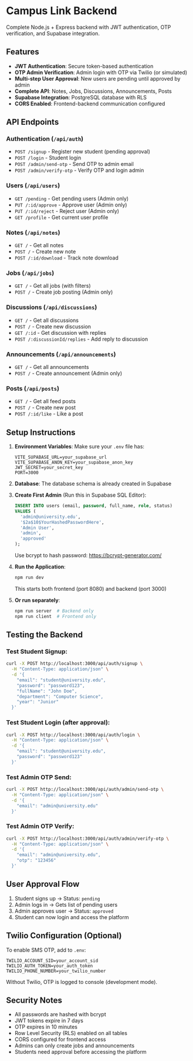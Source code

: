 # Campus Link Backend

Complete Node.js + Express backend with JWT authentication, OTP verification, and Supabase integration.

## Features

- **JWT Authentication**: Secure token-based authentication
- **OTP Admin Verification**: Admin login with OTP via Twilio (or simulated)
- **Multi-step User Approval**: New users are pending until approved by admin
- **Complete API**: Notes, Jobs, Discussions, Announcements, Posts
- **Supabase Integration**: PostgreSQL database with RLS
- **CORS Enabled**: Frontend-backend communication configured

## API Endpoints

### Authentication (`/api/auth`)
- `POST /signup` - Register new student (pending approval)
- `POST /login` - Student login
- `POST /admin/send-otp` - Send OTP to admin email
- `POST /admin/verify-otp` - Verify OTP and login admin

### Users (`/api/users`)
- `GET /pending` - Get pending users (Admin only)
- `PUT /:id/approve` - Approve user (Admin only)
- `PUT /:id/reject` - Reject user (Admin only)
- `GET /profile` - Get current user profile

### Notes (`/api/notes`)
- `GET /` - Get all notes
- `POST /` - Create new note
- `POST /:id/download` - Track note download

### Jobs (`/api/jobs`)
- `GET /` - Get all jobs (with filters)
- `POST /` - Create job posting (Admin only)

### Discussions (`/api/discussions`)
- `GET /` - Get all discussions
- `POST /` - Create new discussion
- `GET /:id` - Get discussion with replies
- `POST /:discussionId/replies` - Add reply to discussion

### Announcements (`/api/announcements`)
- `GET /` - Get all announcements
- `POST /` - Create announcement (Admin only)

### Posts (`/api/posts`)
- `GET /` - Get all feed posts
- `POST /` - Create new post
- `POST /:id/like` - Like a post

## Setup Instructions

1. **Environment Variables**: Make sure your `.env` file has:
   ```
   VITE_SUPABASE_URL=your_supabase_url
   VITE_SUPABASE_ANON_KEY=your_supabase_anon_key
   JWT_SECRET=your_secret_key
   PORT=3000
   ```

2. **Database**: The database schema is already created in Supabase

3. **Create First Admin** (Run this in Supabase SQL Editor):
   ```sql
   INSERT INTO users (email, password, full_name, role, status)
   VALUES (
     'admin@university.edu',
     '$2a$10$YourHashedPasswordHere',
     'Admin User',
     'admin',
     'approved'
   );
   ```
   Use bcrypt to hash password: https://bcrypt-generator.com/

4. **Run the Application**:
   ```bash
   npm run dev
   ```
   This starts both frontend (port 8080) and backend (port 3000)

5. **Or run separately**:
   ```bash
   npm run server  # Backend only
   npm run client  # Frontend only
   ```

## Testing the Backend

### Test Student Signup:
```bash
curl -X POST http://localhost:3000/api/auth/signup \
  -H "Content-Type: application/json" \
  -d '{
    "email": "student@university.edu",
    "password": "password123",
    "fullName": "John Doe",
    "department": "Computer Science",
    "year": "Junior"
  }'
```

### Test Student Login (after approval):
```bash
curl -X POST http://localhost:3000/api/auth/login \
  -H "Content-Type: application/json" \
  -d '{
    "email": "student@university.edu",
    "password": "password123"
  }'
```

### Test Admin OTP Send:
```bash
curl -X POST http://localhost:3000/api/auth/admin/send-otp \
  -H "Content-Type: application/json" \
  -d '{
    "email": "admin@university.edu"
  }'
```

### Test Admin OTP Verify:
```bash
curl -X POST http://localhost:3000/api/auth/admin/verify-otp \
  -H "Content-Type: application/json" \
  -d '{
    "email": "admin@university.edu",
    "otp": "123456"
  }'
```

## User Approval Flow

1. Student signs up → Status: `pending`
2. Admin logs in → Gets list of pending users
3. Admin approves user → Status: `approved`
4. Student can now login and access the platform

## Twilio Configuration (Optional)

To enable SMS OTP, add to `.env`:
```
TWILIO_ACCOUNT_SID=your_account_sid
TWILIO_AUTH_TOKEN=your_auth_token
TWILIO_PHONE_NUMBER=your_twilio_number
```

Without Twilio, OTP is logged to console (development mode).

## Security Notes

- All passwords are hashed with bcrypt
- JWT tokens expire in 7 days
- OTP expires in 10 minutes
- Row Level Security (RLS) enabled on all tables
- CORS configured for frontend access
- Admins can only create jobs and announcements
- Students need approval before accessing the platform
